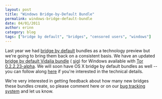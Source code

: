 ```yaml
---
layout: post
title: "Windows Bridge-by-Default Bundle"
permalink: windows-bridge-default-bundle
date: 04/01/2011
author: erinn
category: blog
tags: ["bridge by default", "bridges", "censored users", "windows"]
---
```


Last year we had [bridge by default](http://blog.torproject.org/blog/technology-preview-bridge-default-microsoft-windows-clients) bundles as a technology preview but we're going to bring them back on a consistent basis. We have an updated [bridge by default Vidalia bundle](https://www.torproject.org/dist/vidalia-bundles/vidalia-bridge-bundle-0.2.2.23-alpha-0.2.10.exe) ( [sig](https://www.torproject.org/dist/vidalia-bundles/vidalia-bridge-bundle-0.2.2.23-alpha-0.2.10.exe.asc)) for Windows available with [Tor 0.2.2.23-alpha](http://blog.torproject.org/blog/tor-02223-alpha-out). We will soon have OS X bridge by default bundles as well -- you can follow along [here](https://trac.torproject.org/projects/tor/ticket/2821) if you're interested in the technical details.

We're very interested in getting feedback about how many new bridges these bundles create, so please comment here or on our [bug tracking system](https://trac.torproject.org/projects/tor) and let us know.

